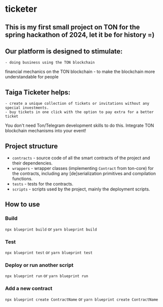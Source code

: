 # ticketer

## This is my first small project on TON for the spring hackathon of 2024, let it be for history =)

## Our platform is designed to stimulate:

    - doing business using the TON blockchain
financial mechanics on the TON blockchain
    - to make the blockchain more understandable for people

## Taiga Ticketer helps:

    - create a unique collection of tickets or invitations without any special investments.
    - buy tickets in one click with the option to pay extra for a better ticket

You don't need Ton/Telegram development skills to do this. Integrate TON blockchain mechanisms into your event!

## Project structure

-   `contracts` - source code of all the smart contracts of the project and their dependencies.
-   `wrappers` - wrapper classes (implementing `Contract` from ton-core) for the contracts, including any [de]serialization primitives and compilation functions.
-   `tests` - tests for the contracts.
-   `scripts` - scripts used by the project, mainly the deployment scripts.

## How to use

### Build

`npx blueprint build` or `yarn blueprint build`

### Test

`npx blueprint test` or `yarn blueprint test`

### Deploy or run another script

`npx blueprint run` or `yarn blueprint run`

### Add a new contract

`npx blueprint create ContractName` or `yarn blueprint create ContractName`
